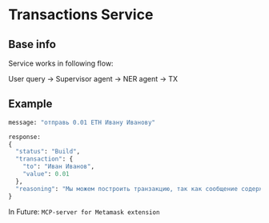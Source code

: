 # Transactions Service
## Base info 
Service works in following flow:

User query -> Supervisor agent -> NER agent -> TX 

## Example

```python
message: "отправь 0.01 ETH Ивану Иванову"

response:
{
  "status": "Build",
  "transaction": {
    "to": "Иван Иванов",
    "value": 0.01
  },
  "reasoning": "Мы можем построить транзакцию, так как сообщение содержит значение и имя получателя."
}
```

In Future:
`MCP-server for Metamask extension` 